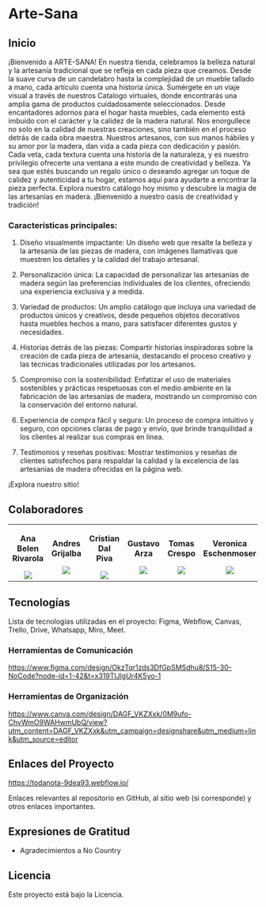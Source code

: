 # Arte-Sana

## Inicio
¡Bienvenido a ARTE-SANA! En nuestra tienda, celebramos la belleza natural y la artesanía tradicional que se refleja en cada pieza que creamos. Desde la suave curva de un candelabro hasta la complejidad de un mueble tallado a mano, cada artículo cuenta una historia única.
Sumérgete en un viaje visual a través de nuestros Catalogo virtuales, donde encontrarás una amplia gama de productos cuidadosamente seleccionados. Desde encantadores adornos para el hogar hasta muebles, cada elemento está imbuido con el carácter y la calidez de la madera natural.
Nos enorgullece no solo en la calidad de nuestras creaciones, sino también en el proceso detrás de cada obra maestra. Nuestros artesanos, con sus manos hábiles y su amor por la madera, dan vida a cada pieza con dedicación y pasión. Cada veta, cada textura cuenta una historia de la naturaleza, y es nuestro privilegio ofrecerte una ventana a este mundo de creatividad y belleza.
Ya sea que estés buscando un regalo único o deseando agregar un toque de calidez y autenticidad a tu hogar, estamos aquí para ayudarte a encontrar la pieza perfecta. Explora nuestro catálogo hoy mismo y descubre la magia de las artesanías en madera. ¡Bienvenido a nuestro oasis de creatividad y tradición!

### **Características principales:**

1. Diseño visualmente impactante: Un diseño web que resalte la belleza y la artesanía de las piezas de madera, con imágenes llamativas que muestren los detalles y la calidad del trabajo artesanal.

2. Personalización única: La capacidad de personalizar las artesanías de madera según las preferencias individuales de los clientes, ofreciendo una experiencia exclusiva y a medida.

3. Variedad de productos: Un amplio catálogo que incluya una variedad de productos únicos y creativos, desde pequeños objetos decorativos hasta muebles hechos a mano, para satisfacer diferentes gustos y necesidades.

4. Historias detrás de las piezas: Compartir historias inspiradoras sobre la creación de cada pieza de artesanía, destacando el proceso creativo y las técnicas tradicionales utilizadas por los artesanos.

5. Compromiso con la sostenibilidad: Enfatizar el uso de materiales sostenibles y prácticas respetuosas con el medio ambiente en la fabricación de las artesanías de madera, mostrando un compromiso con la conservación del entorno natural.

6. Experiencia de compra fácil y segura: Un proceso de compra intuitivo y seguro, con opciones claras de pago y envío, que brinde tranquilidad a los clientes al realizar sus compras en línea.

7. Testimonios y reseñas positivas: Mostrar testimonios y reseñas de clientes satisfechos para respaldar la calidad y la excelencia de las artesanías de madera ofrecidas en la página web.

¡Explora nuestro sitio!

## Colaboradores

<table>
  <tr>
     <td>
      <div align="center">
            <p style="margin-top: 1rem;"><strong>Ana Belen Rivarola</strong></p>
        <a href="https://www.linkedin.com/in/anabelenrivarola" target="_blank">
         <img src="https://github.com/No-Country/c17-114-m-csharp/assets/88550405/b8c4cf9e-95a7-4b75-ab11-3dfccefd1324"/>
        </a>
      </div>
    </td>
    <td>
      <div align="center">
          <p style="margin-top: 1rem;"><strong>Andres Grijalba</strong></p>
        <a href="https://www.linkedin.com/in/andr%C3%A9s-grijalba-fern%C3%A1ndez-2088a92ba/" target="_blank">
          <img src="https://github.com/No-Country/c17-114-m-csharp/assets/88550405/b8c4cf9e-95a7-4b75-ab11-3dfccefd1324"/>
        </a>
        </a>
      </div>
    </td>
    <td>
      <div align="center">
          <p style="margin-top: 1rem;"><strong>Cristian Dal Piva</strong></p>
        <a href="https://www.linkedin.com/in/cristiandalpiva" target="_blank">
          <img src="https://github.com/No-Country/c17-114-m-csharp/assets/88550405/b8c4cf9e-95a7-4b75-ab11-3dfccefd1324"/>
        </a>
        </a>
      </div>
    </td>
    <td>
      <div align="center">
          <p style="margin-top: 1rem;"><strong>Gustavo Arza</strong></p>
        <a href="https://www.linkedin.com/in/gustavoarza/" target="_blank">
         <img src="https://github.com/No-Country/c17-114-m-csharp/assets/88550405/b8c4cf9e-95a7-4b75-ab11-3dfccefd1324"/>
        </a>
        </a>
      </div>
    </td>
    <td>
      <div align="center">
          <p style="margin-top: 1rem;"><strong>Tomas Crespo</strong></p>
        <a href="https://www.linkedin.com/in/tomascresporico/" target="_blank">
         <img src="https://github.com/No-Country/c17-114-m-csharp/assets/88550405/b8c4cf9e-95a7-4b75-ab11-3dfccefd1324"/>
        </a>
        </a>
      </div>
    </td>
   <td>
      <div align="center">
          <p style="margin-top: 1rem;"><strong>Veronica Eschenmoser</strong></p>
        <a href="https://www.linkedin.com/in/veronica-eschenmoser-152969241" target="_blank">
         <img src="https://github.com/No-Country/c17-114-m-csharp/assets/88550405/b8c4cf9e-95a7-4b75-ab11-3dfccefd1324"/>
        </a>
        </a>
      </div>
    </td>
  </tr>
</table>

## Tecnologías
Lista de tecnologías utilizadas en el proyecto:
Figma,
Webflow,
Canvas,
Trello,
Drive,
Whatsapp,
Miro,
Meet.

### Herramientas de Comunicación
https://www.figma.com/design/OkzTqr1zds3DfGpSMSdhu8/S15-30-NoCode?node-id=1-42&t=x319TlJlgUr4K5yo-1

### Herramientas de Organización
https://www.canva.com/design/DAGF_VKZXxk/0M9ufo-ChvWmO9WAHwmUbQ/view?utm_content=DAGF_VKZXxk&utm_campaign=designshare&utm_medium=link&utm_source=editor

## Enlaces del Proyecto
https://todanota-9dea93.webflow.io/

Enlaces relevantes al repositorio en GitHub, al sitio web (si corresponde) y otros enlaces importantes.


## Expresiones de Gratitud

* Agradecimientos a No Country

## Licencia

Este proyecto está bajo la Licencia.

